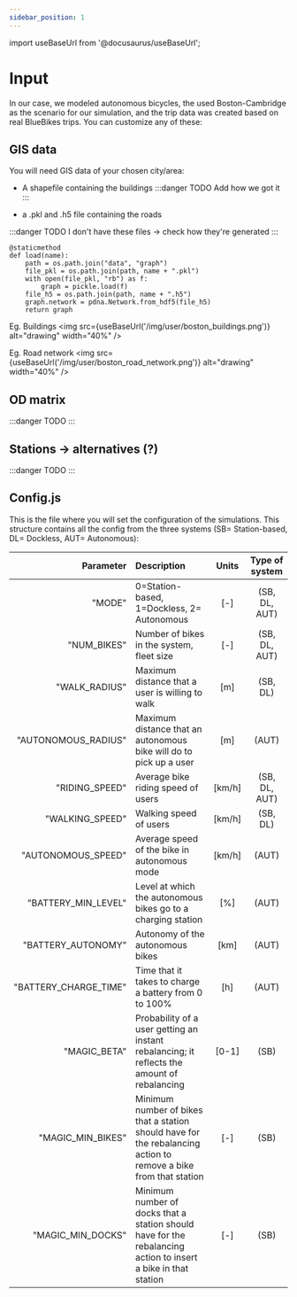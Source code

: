 ```yaml
---
sidebar_position: 1
---
```

import useBaseUrl from '@docusaurus/useBaseUrl';

# Input

In our case, we modeled autonomous bicycles, the used Boston-Cambridge as the scenario for our simulation, and the trip data was created based on real BlueBikes trips. You can customize any of these:

## GIS data

You will need GIS data of your chosen city/area: 
* A shapefile containing the buildings 
:::danger TODO
    Add how we got it
:::
 
* a .pkl and .h5 file containing the roads

:::danger TODO
    I don't have these files -> check how they're generated
:::

```shell
@staticmethod
def load(name):
    path = os.path.join("data", "graph")
    file_pkl = os.path.join(path, name + ".pkl")
    with open(file_pkl, "rb") as f:
        graph = pickle.load(f)
    file_h5 = os.path.join(path, name + ".h5")
    graph.network = pdna.Network.from_hdf5(file_h5)
    return graph
```

Eg. Buildings
<img src={useBaseUrl('/img/user/boston_buildings.png')} alt="drawing" width="40%" /> 

Eg. Road network
<img src={useBaseUrl('/img/user/boston_road_network.png')} alt="drawing" width="40%" /> 


## OD matrix

:::danger TODO
:::

## Stations -> alternatives (?)
:::danger TODO
:::

## Config.js

This is the file where you will set the configuration of the simulations. This structure contains all the config from the three systems (SB= Station-based, DL= Dockless, AUT= Autonomous): 

| Parameter        |      Description     |   Units | Type of system |
| -------------: | :----------- | :-----: | :-----: |
| "MODE" | 0=Station-based, 1=Dockless, 2= Autonomous | [-] | (SB, DL, AUT) |
| "NUM_BIKES" | Number of bikes in the system, fleet size | [-] | (SB, DL, AUT) |
| "WALK_RADIUS" | Maximum distance that a user is willing to walk | [m] | (SB, DL) |
| "AUTONOMOUS_RADIUS" | Maximum distance that an autonomous bike will do to pick up a user | [m] | (AUT) |
| "RIDING_SPEED" | Average bike riding speed of users | [km/h] | (SB, DL, AUT) |
| "WALKING_SPEED" | Walking speed of users | [km/h] | (SB, DL) |
| "AUTONOMOUS_SPEED" | Average speed of the bike in autonomous mode | [km/h] | (AUT) |
| "BATTERY_MIN_LEVEL" | Level at which the autonomous bikes go to a charging station | [%] | (AUT) |
| "BATTERY_AUTONOMY" | Autonomy of the autonomous bikes | [km] | (AUT) |
| "BATTERY_CHARGE_TIME" | Time that it takes to charge a battery from 0 to 100% | [h] | (AUT) |
| "MAGIC_BETA" | Probability of a user getting an instant rebalancing; it reflects the amount of rebalancing | [0-1] | (SB) |
| "MAGIC_MIN_BIKES" | Minimum number of bikes that a station should have for the rebalancing action to remove a bike from that station | [-] | (SB) |
| "MAGIC_MIN_DOCKS" | Minimum number of docks that a station should have for the rebalancing action to insert a bike in that station | [-] |(SB) |





